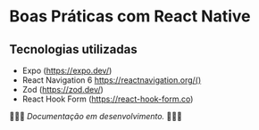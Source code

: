 # Boas Práticas com React Native

## Tecnologias utilizadas

- Expo (<https://expo.dev/>)
- React Navigation 6 <https://reactnavigation.org/()>
- Zod (<https://zod.dev/>)
- React Hook Form (<https://react-hook-form.co>)

🚧🚧🚧 _Documentação em desenvolvimento._ 🚧🚧🚧
